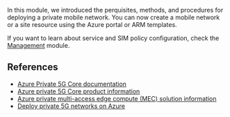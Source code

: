 In this module, we introduced the perquisites, methods, and procedures for deploying a private mobile network. You can now create a mobile network or a site resource using the Azure portal or ARM templates.

If you want to learn about service and SIM policy configuration, check the [Management](/training/modules/manage-azure-private-5g-core/) module.

## References

- [Azure Private 5G Core documentation](/azure/private-5g-core/)
- [Azure private 5G Core product information](https://azure.microsoft.com/products/private-5g-core/)
- [Azure private multi-access edge compute (MEC) solution information](https://azure.microsoft.com/solutions/private-multi-access-edge-compute-mec/)
- [Deploy private 5G networks on Azure](/azure/architecture/industries/telecommunications/deploy-private-mobile-network)
